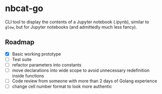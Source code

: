 # nbcat-go

CLI tool to display the contents of a Jupyter notebook (.ipynb), similar to 
`glow`, but for Jupyter notebooks (and admittedly much less fancy).

## Roadmap

- [x] Basic working prototype
- [ ] Test suite
- [ ] refactor parameters into constants 
- [ ] move declarations into wide scope to avoid unnecessary redefinition 
      inside functions
- [ ] Code review from someone with more than 2 days of Golang experience
- [ ] change cell number format to look more authentic
